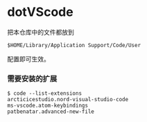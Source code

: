 # dotVScode

把本仓库中的文件都放到 

```
$HOME/Library/Application Support/Code/User
```

配置即可生效。


### 需要安装的扩展

```
$ code --list-extensions
arcticicestudio.nord-visual-studio-code
ms-vscode.atom-keybindings
patbenatar.advanced-new-file
```
